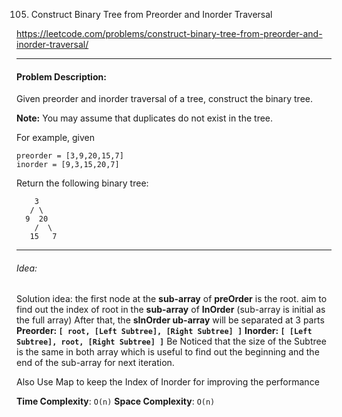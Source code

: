 105. Construct Binary Tree from Preorder and Inorder Traversal

https://leetcode.com/problems/construct-binary-tree-from-preorder-and-inorder-traversal/

---

#### Problem Description:

Given preorder and inorder traversal of a tree, construct the binary tree.

**Note:**
You may assume that duplicates do not exist in the tree.

For example, given

```
preorder = [3,9,20,15,7]
inorder = [9,3,15,20,7]
```

Return the following binary tree:

```
    3
   / \
  9  20
    /  \
   15   7
```

---

###### Idea:

Solution idea:
the first node at the **sub-array** of **preOrder** is the root.
aim to find out the index of root in the **sub-array** of **InOrder**
(sub-array is initial as the full array)
After that, the **sInOrder ub-array** will be separated at 3 parts
**Preorder: `[ root, [Left Subtree], [Right Subtree] ]`**
**Inorder: `[ [Left Subtree], root, [Right Subtree] ]`**
Be Noticed that the size of the Subtree is the same in both array
which is useful to find out the beginning and the end of the sub-array for next iteration.

Also Use Map to keep the Index of Inorder for improving the performance

**Time Complexity**: `O(n)`
**Space Complexity**: `O(n)`
